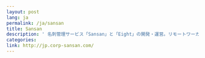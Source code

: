 ```yaml
---
layout: post
lang: ja
permalink: /ja/sansan
title: Sansan
description: ' 名刺管理サービス「Sansan」と「Eight」の開発・運営。リモートワーカー用のサテライトオフィス「Sansan 神山ラボ」に加え、在宅労働を支援する制度もある。 '
categories: 
link: http://jp.corp-sansan.com/
---
```

